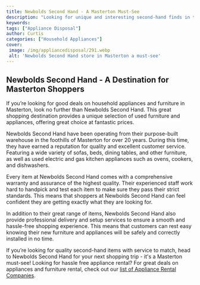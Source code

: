 ```yaml
---
title: Newbolds Second Hand - A Masterton Must-See
description: "Looking for unique and interesting second-hand finds in the Masterton area Check out Newbolds Second Hand store - the go-to place in Masterton for all your upcycled and recycled goodies Read on to find out more today"
keywords: 
tags: ["Appliance Disposal"]
author: Curtis
categories: ["Household Appliances"]
cover: 
 image: /img/appliancedisposal/291.webp
 alt: 'Newbolds Second Hand store in Masterton a must-see'
---
```

## Newbolds Second Hand - A Destination for Masterton Shoppers

If you’re looking for good deals on household appliances and furniture in Masterton, look no further than Newbolds Second Hand. This great shopping destination provides a unique selection of used furniture and appliances, offering great choice at fantastic prices. 

Newbolds Second Hand have been operating from their purpose-built warehouse in the foothills of Masterton for over 20 years. During this time, they have earned a reputation for quality and excellent customer service. Featuring a wide variety of sofas, beds, dining tables, and other furniture, as well as used electric and gas kitchen appliances such as ovens, cookers, and dishwashers. 

Every item at Newbolds Second Hand comes with a comprehensive warranty and assurance of the highest quality. Their experienced staff work hard to handpick and test each item to make sure they pass their strict standards. This means that shoppers at Newbolds Second Hand can feel confident they are getting exactly what they are looking for. 

In addition to their great range of items, Newbolds Second Hand also provide professional delivery and setup services to ensure a smooth and hassle-free shopping experience. This means that customers can rest easy knowing their new furniture and appliances will be safely and correctly installed in no time. 

If you’re looking for quality second-hand items with service to match, head to Newbolds Second Hand for your next shopping trip - it's a Masterton must-see! Looking for hassle free appliance rental? For great deals on appliances and furniture rental, check out our [list of Appliance Rental Companies](./pages/appliance-rental).
